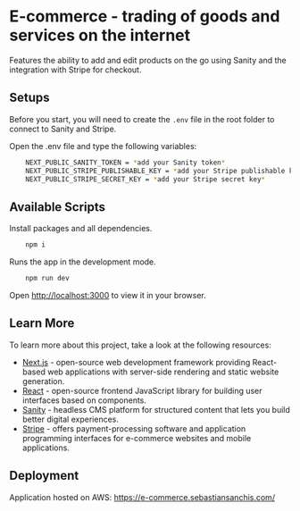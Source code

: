 # E-commerce - trading of goods and services on the internet

Features the ability to add and edit products on the go using Sanity and the integration with Stripe for checkout.

## Setups

Before you start, you will need to create the <code>.env</code> file in the root folder to connect to Sanity and Stripe.

Open the .env file and type the following variables:

```bash
    NEXT_PUBLIC_SANITY_TOKEN = *add your Sanity token*
    NEXT_PUBLIC_STRIPE_PUBLISHABLE_KEY = *add your Stripe publishable key*
    NEXT_PUBLIC_STRIPE_SECRET_KEY = *add your Stripe secret key*
```

## Available Scripts

Install packages and all dependencies.

```bash
    npm i
```

Runs the app in the development mode.

```bash
    npm run dev
```

Open [http://localhost:3000](http://localhost:3000) to view it in your browser.

## Learn More

To learn more about this project, take a look at the following resources:

- [Next.js](https://nextjs.org/) - open-source web development framework providing React-based web applications with server-side rendering and static website generation.
- [React](https://reactjs.org/) - open-source frontend JavaScript library for building user interfaces based on components.
- [Sanity](https://www.sanity.io/) - headless CMS platform for structured content that lets you build better digital experiences.
- [Stripe](https://stripe.com/) - offers payment-processing software and application programming interfaces for e-commerce websites and mobile applications.

## Deployment

Application hosted on AWS: https://e-commerce.sebastiansanchis.com/

